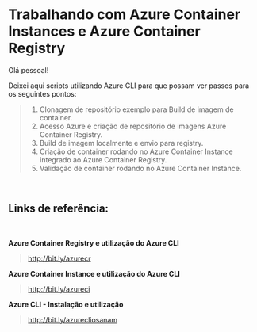 # Trabalhando com Azure Container Instances e Azure Container Registry

Olá pessoal!

Deixei aqui scripts utilizando Azure CLI para que possam ver passos para os seguintes pontos:

>1. Clonagem de repositório exemplo para Build de imagem de container.
>2. Acesso Azure e criação de repositório de imagens Azure Container Registry.
>3. Build de imagem localmente e envio para registry.
>4. Criação de container rodando no Azure Container Instance integrado ao Azure Container Registry.
>5. Validação de container rodando no Azure Container Instance.
<br/>

## Links de referência:
<br/>

**Azure Container Registry e utilização do Azure CLI**
>http://bit.ly/azurecr

**Azure Container Instance e utilização do Azure CLI**
>http://bit.ly/azureci

**Azure CLI - Instalação e utilização**
>http://bit.ly/azurecliosanam

